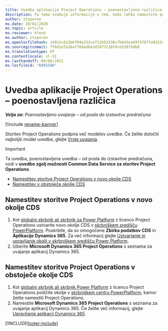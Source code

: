 ```yaml
---
title: Uvedba aplikacije Project Operations – poenostavljena različica
description: Ta tema vsebuje informacije o tem, kako lahko namestite poenostavljeno uvedbo storitve Project Operations – od posla do izstavitve predračuna.
author: stsporen
ms.date: 10/02/2020
ms.topic: article
ms.reviewer: kfend
ms.author: stsporen
ms.openlocfilehash: 14912c612bbf04e232ce712e52330c7bb43eab9f3f8ffa9223a2d2f9ce95eb72
ms.sourcegitcommit: 7f8d1e7a16af769adb43d1877c28fdce53975db8
ms.translationtype: HT
ms.contentlocale: sl-SI
ms.lasthandoff: 08/06/2021
ms.locfileid: "6991596"
---
```

# <a name="deploy-project-operations---lite"></a>Uvedba aplikacije Project Operations – poenostavljena različica

_**Velja za:** Poenostavljeno uvajanje – od posla do izstavitve predračuna_

[!include [rename-banner](~/includes/cc-data-platform-banner.md)]

Storitev Project Operations podpira več modelov uvedbe. Če želite določiti najboljši model uvedbe, glejte [Vrste uvajanja](determine-deployment-type.md).


> [!IMPORTANT]
> Ta uvedba, poenostavljena uvedba – od posla do izstavitve predračuna, vodi v **uvedbo zgolj možnosti Common Data Service za storitev Project Operations**.

- [Namestitev storitve Project Operations v novo okolje CDS](#new)
- [Namestitev v obstoječe okolje CDS](#existing)



## <a name="install-project-operations-to-a-new-cds-environment"></a><a name="new"></a>Namestitev storitve Project Operations v novo okolje CDS

1. Kot [globalni skrbnik ali skrbnik za Power Platform](/power-platform/admin/global-service-administrators-can-administer-without-license) z licenco Project Operations ustvarite novo okolje CDS v [skrbniškem središču PowerPlatform](https://admin.powerplatform.com). Poskrbite, da so omogočene **Zbirka podatkov CDS** in **Aplikacije Dynamics 365**. Za več informacij glejte [Ustvarjanje in upravljanje okolij v skrbniškem središču Power Platform](/power-platform/admin/create-environment#create-an-environment-in-the-power-platform-admin-center).
2. Izberite **Microsoft Dynamics 365 Project Operations** s seznama za uvajanje aplikacij Dynamics 365.


## <a name="install-project-operations-to-an-existing-cds-environment"></a><a name="existing"></a>Namestitev storitve Project Operations v obstoječe okolje CDS

1. Kot [globalni skrbnik ali skrbnik Power Platform](/power-platform/admin/global-service-administrators-can-administer-without-license) z licenco Project Operations poiščite okolje v [skrbniškem centru PowerPlatform](https://admin.powerplatform.com), kamor želite namestiti Project Operations.
2. Namestite **Microsoft Dynamics 365 Project Operations** s seznama za uvajanje aplikacij Dynamics 365. Če želite več informacij, glejte [Upravljanje aplikacij Dynamics 365](/power-platform/admin/manage-apps).




[!INCLUDE[footer-include](../includes/footer-banner.md)]